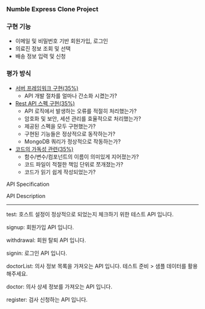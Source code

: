 ### Numble Express Clone Project

### 구현 기능

- 이메일 및 비밀번호 기반 회원가입, 로그인 
- 의료진 정보 조회 및 선택
- 배송 정보 입력 및 신청

### 평가 방식

- [서버 프레임워크 구현(35%)]()
  - API 개발 절차를 얼마나 간소화 시켰는가?
- [Rest API 스펙 구현(35%)]()
  - API 로직에서 발생하는 오류를 적절히 처리했는가?
  - 암호화 및 보안, 세션 관리를 효율적으로 처리했는가?
  - 제공된 스펙을 모두 구현했는가?
  - 구현된 기능들은 정상적으로 동작하는가?
  - MongoDB 쿼리가 정상적으로 작동하는가?
- [코드의 가독성 관련(35%)]()
  - 함수/변수/컴포넌트의 이름이 의미있게 지어졌는가?
  - 코드 파일이 적절한 책임 단위로 쪼개졌는가?
  - 코드가 읽기 쉽게 작성되었는가?

API Specification

API                       Description

---

test:                      호스트 설정이 정상적으로 되었는지 체크하기 위한 테스트 API 입니다.

signup:                    회원가입 API 입니다.

withdrawal:                회원 탈퇴 API 입니다.

signin:                    로그인 API 입니다.

doctorList:                의사 정보 목록을 가져오는 API 입니다. 테스트 준비 > 샘플 데이터를 활용해주세요.

doctor:                    의사 상세 정보를 가져오는 API 입니다.

register:                  검사 신청하는 API 입니다.

